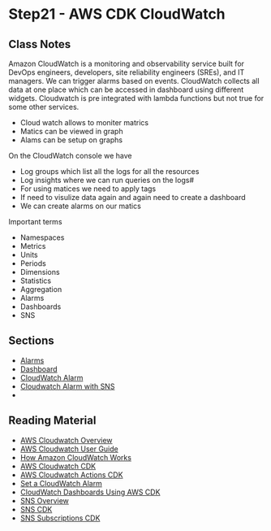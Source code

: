 # Step21 - AWS CDK CloudWatch

## Class Notes

Amazon CloudWatch is a monitoring and observability service built for DevOps engineers, developers, site reliability engineers (SREs), and IT managers. We can trigger alarms based on events. CloudWatch collects all data at one place which can be accessed in dashboard using different widgets. Cloudwatch is pre integrated with lambda functions but not true for some other services.

- Cloud watch allows to moniter matrics
- Matics can be viewed in graph
- Alams can be setup on graphs

On the CloudWatch console we have

- Log groups which list all the logs for all the resources
- Log insights where we can run queries on the logs#
- For using matices we need to apply tags
- If need to visulize data again and again need to create a dashboard
- We can create alarms on our matics

Important terms

- Namespaces
- Metrics
- Units
- Periods
- Dimensions
- Statistics
- Aggregation
- Alarms
- Dashboards
- SNS

## Sections

- [Alarms](./step03_alarms)
- [Dashboard](./step04_dashboard)
- [CloudWatch Alarm](./step00_cloudwatch_alarm)
- [Cloudwatch Alarm with SNS](./step01_cloudwatch_alarm_with_sns)
- []()

## Reading Material

- [AWS Cloudwatch Overview](https://aws.amazon.com/cloudwatch/)
- [AWS Cloudwatch User Guide](https://docs.aws.amazon.com/AmazonCloudWatch/latest/monitoring/WhatIsCloudWatch.html)
- [How Amazon CloudWatch Works](https://docs.aws.amazon.com/AmazonCloudWatch/latest/monitoring/cloudwatch_architecture.html)
- [AWS Cloudwatch CDK](https://docs.aws.amazon.com/cdk/api/v1/docs/aws-cloudwatch-readme.html)
- [AWS Cloudwatch Actions CDK](https://docs.aws.amazon.com/cdk/api/v1/docs/aws-cloudwatch-actions-readme.html)
- [Set a CloudWatch Alarm](https://docs.aws.amazon.com/cdk/v2/guide/how_to_set_cw_alarm.html)
- [CloudWatch Dashboards Using AWS CDK](https://medium.com/poka-techblog/cloudwatch-dashboards-as-code-the-right-way-using-aws-cdk-1453309c5481)
- [SNS Overview](https://aws.amazon.com/sns/?whats-new-cards.sort-by=item.additionalFields.postDateTime&whats-new-cards.sort-order=desc)
- [SNS CDK](https://docs.aws.amazon.com/cdk/api/v1/docs/aws-sns-readme.html)
- [SNS Subscriptions CDK](https://docs.aws.amazon.com/cdk/api/v1/docs/aws-sns-subscriptions-readme.html)
